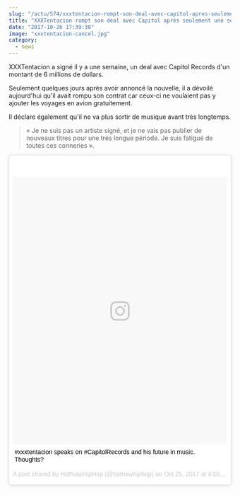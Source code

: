 ```yaml
--- 
slug: "/actu/574/xxxtentacion-rompt-son-deal-avec-capitol-apres-seulement-une-semaine-de-contrat"
title: "XXXTentacion rompt son deal avec Capitol après seulement une semaine de contrat !"
date: "2017-10-26 17:39:30"
image: "xxxtentacion-cancel.jpg"
category:
  - news
---
```

<p>XXXTentacion a signé il y a une semaine, un deal avec Capitol Records d'un montant de 6 millions de dollars.</p>

<p>Seulement quelques jours après avoir annoncé la nouvelle, il a dévoilé aujourd'hui qu'il avait rompu son contrat car ceux-ci ne voulaient pas y ajouter les voyages en avion gratuitement.</p>

<p>Il déclare également qu'il ne va plus sortir de musique avant très longtemps.</p>

<blockquote>
<p>« Je ne suis pas un artiste signé, et je ne vais pas publier de nouveaux titres pour une très longue période. Je suis fatigué de toutes ces conneries ».</p>
</blockquote>

<blockquote class="instagram-media" data-instgrm-captioned data-instgrm-version="7" style=" background:#FFF; border:0; border-radius:3px; box-shadow:0 0 1px 0 rgba(0,0,0,0.5),0 1px 10px 0 rgba(0,0,0,0.15); margin: 1px; max-width:658px; padding:0; width:99.375%; width:-webkit-calc(100% - 2px); width:calc(100% - 2px);"><div style="padding:8px;"> <div style=" background:#F8F8F8; line-height:0; margin-top:40px; padding:62.4537037037037% 0; text-align:center; width:100%;"> <div style=" background:url(data:image/png;base64,iVBORw0KGgoAAAANSUhEUgAAACwAAAAsCAMAAAApWqozAAAABGdBTUEAALGPC/xhBQAAAAFzUkdCAK7OHOkAAAAMUExURczMzPf399fX1+bm5mzY9AMAAADiSURBVDjLvZXbEsMgCES5/P8/t9FuRVCRmU73JWlzosgSIIZURCjo/ad+EQJJB4Hv8BFt+IDpQoCx1wjOSBFhh2XssxEIYn3ulI/6MNReE07UIWJEv8UEOWDS88LY97kqyTliJKKtuYBbruAyVh5wOHiXmpi5we58Ek028czwyuQdLKPG1Bkb4NnM+VeAnfHqn1k4+GPT6uGQcvu2h2OVuIf/gWUFyy8OWEpdyZSa3aVCqpVoVvzZZ2VTnn2wU8qzVjDDetO90GSy9mVLqtgYSy231MxrY6I2gGqjrTY0L8fxCxfCBbhWrsYYAAAAAElFTkSuQmCC); display:block; height:44px; margin:0 auto -44px; position:relative; top:-22px; width:44px;"></div></div> <p style=" margin:8px 0 0 0; padding:0 4px;"> <a href="https://www.instagram.com/p/BasEwhWF7sV/" style=" color:#000; font-family:Arial,sans-serif; font-size:14px; font-style:normal; font-weight:normal; line-height:17px; text-decoration:none; word-wrap:break-word;" target="_blank">#xxxtentacion speaks on #CapitolRecords and his future in music. Thoughts?</a></p> <p style=" color:#c9c8cd; font-family:Arial,sans-serif; font-size:14px; line-height:17px; margin-bottom:0; margin-top:8px; overflow:hidden; padding:8px 0 7px; text-align:center; text-overflow:ellipsis; white-space:nowrap;">A post shared by HotNewHipHop (@hotnewhiphop) on <time style=" font-family:Arial,sans-serif; font-size:14px; line-height:17px;" datetime="2017-10-25T23:00:39+00:00">Oct 25, 2017 at 4:00pm PDT</time></p></div></blockquote> <script async defer src="//platform.instagram.com/en_US/embeds.js"></script>